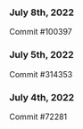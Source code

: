 ### July 8th, 2022

Commit #100397

### July 5th, 2022

Commit #314353


### July 4th, 2022

Commit #72281
